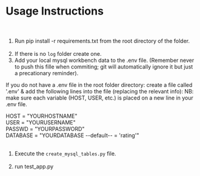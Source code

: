 # Usage Instructions<br><br>
1. Run pip install -r requirements.txt from the root directory of the folder.<br><br>
2. If there is no `log` folder create one.
3. Add your local mysql workbench data to the .env file. (Remember never to push this fille when commiting; git will automatically ignore it but just a precationary reminder).

If you do not have a .env file in the root folder directory: create a file called '.env' & add the following lines into the file (replacing the relevant info):
NB: make sure each variable (HOST, USER, etc.) is placed on a new line in your .env file.

HOST = "YOURHOSTNAME"<br>
USER = "YOURUSERNAME"<br>
PASSWD = "YOURPASSWORD"<br>
DATABASE = "YOURDATABASE --default-- = 'rating'"<br><br>
1. Execute the `create_mysql_tables.py` file.<br><br>
2. run test_app.py
